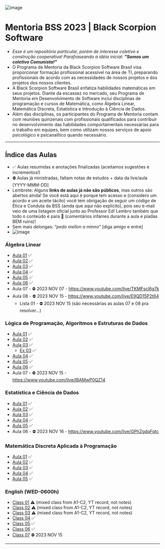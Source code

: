 ![image](https://github.com/danielmassita/2023-Mentoria-BSS/assets/111195175/812dc975-4895-4038-bf29-bdfb17e71a8b)


# Mentoria BSS 2023 | Black Scorpion Software

- _Esse é um repositório particular, porém de interesse coletivo e construção cooperativa! Parafraseando a idéia inicial: **"Somos um coletivo Comunista!"**_
&nbsp;
- O Programa de Mentoria da Black Scorpion Software Brasil visa proporcionar formação profissional acessível na área de TI, preparando profissionais de acordo com as necessidades de nossos projetos e dos projetos dos nossos clientes.
- A Black Scorpion Software Brasil enfatiza habilidades matemáticas em seus projetos. Diante da escassez no mercado, seu Programa de Mentoria em Desenvolvimento de Software inclui disciplinas de programação e cursos de Matemática, como Álgebra Linear, Matemática Discreta, Estatística e Introdução à Ciência de Dados.
- Além das disciplinas, os participantes do Programa de Mentoria contam com reuniões quinzenais com profissionais qualificados para contribuir no desenvolvimento das habilidades comportamentais necessárias para o trabalho em equipes, bem como utilizam nossos serviços de apoio psicológico e psicanalítico quando necessário.

___

## Índice das Aulas

- ✅ Aulas resumidas e anotações finalizadas (aceitamos sugestões e incrementos!)
- ⛔ Aulas já ministradas, faltam notas de estudos + data da live/aula [YYYY-MMM-DD]
- Lembrete: Alguns **links de aulas já não são públicos**, mas outros são abertos ainda! Se você está aqui é porque tem acesso e (considero um acordo e um aceite tácito) você tem obrigação de seguir um código de Ética e Conduta da BSS (ainda que aqui não explícito), pois seu e-mail veio de uma listagem oficial junto ao Professor Ed! Lembro também que todo o conteúdo é para 🔞 (comentários infames durante a aula e piadas BEM ruins)!
- Sem mais delongas: _"pedo mellon a minno"_ [diga amigo e entre]
- ![image](https://github.com/danielmassita/2023-Mentoria-BSS/assets/111195175/ea207b1f-2108-438d-9be0-c538d6e5f001)
 

### Álgebra Linear

- [Aula 01](https://github.com/danielmassita/2023-Mentoria-BSS/blob/main/AlgebraLinear/Aula01.md) ✅
- [Aula 02](https://github.com/danielmassita/2023-Mentoria-BSS/blob/main/AlgebraLinear/Aula02.md) ✅
- [Aula 03](https://github.com/danielmassita/2023-Mentoria-BSS/blob/main/AlgebraLinear/Aula03.md) ✅
- [Aula 04](https://github.com/danielmassita/2023-Mentoria-BSS/blob/main/AlgebraLinear/Aula04.md) ✅
- [Aula 05](https://github.com/danielmassita/2023-Mentoria-BSS/blob/main/AlgebraLinear/Aula05.md) ✅
- [Aula 06](https://github.com/danielmassita/2023-Mentoria-BSS/blob/main/AlgebraLinear/Aula06.md) ✅
- Aula 07 - ⛔ 2023 NOV 07 - https://www.youtube.com/live/TKMFscl6g7k
- Aula 08 - ⛔ 2023 NOV 15 - https://www.youtube.com/live/E9QD15P2t64
  - Lista 01 - ⛔ 2023 NOV 15 (são necessárias as aulas 07 e 08 pra resolver...)

### Lógica de Programação, Algoritmos e Estruturas de Dados

- [Aula 01](https://github.com/danielmassita/2023-Mentoria-BSS/blob/main/LogicaProgramacao-Algoritmos-EstruturaDados/Aula01.md) ✅
- [Aula 02](https://github.com/danielmassita/2023-Mentoria-BSS/blob/main/LogicaProgramacao-Algoritmos-EstruturaDados/Aula02.md) ✅
- [Aula 03](https://github.com/danielmassita/2023-Mentoria-BSS/blob/main/LogicaProgramacao-Algoritmos-EstruturaDados/Aula03.md) ✅
  - [Ex 03](https://github.com/danielmassita/2023-Mentoria-BSS/blob/main/LogicaProgramacao-Algoritmos-EstruturaDados/Aula03.js) ✅
- [Aula 04](https://github.com/danielmassita/2023-Mentoria-BSS/blob/main/LogicaProgramacao-Algoritmos-EstruturaDados/Aula04.md) ✅
- [Aula 05](https://github.com/danielmassita/2023-Mentoria-BSS/blob/main/LogicaProgramacao-Algoritmos-EstruturaDados/Aula05.md) ✅
- [Aula 06](https://github.com/danielmassita/2023-Mentoria-BSS/blob/main/LogicaProgramacao-Algoritmos-EstruturaDados/Aula06.md) ✅
- Aula 07 - ⛔ 2023 NOV 15 - https://www.youtube.com/live/lBAMwP0QZ14

### Estatística e Ciência de Dados

- [Aula 01](https://github.com/danielmassita/2023-Mentoria-BSS/blob/main/Estatistica-CienciaDados/Aula01.md) ✅
- [Aula 02](https://github.com/danielmassita/2023-Mentoria-BSS/blob/main/Estatistica-CienciaDados/Aula02.md) ✅
- [Aula 03](https://github.com/danielmassita/2023-Mentoria-BSS/blob/main/Estatistica-CienciaDados/Aula03.md) ✅
- [Aula 04](https://github.com/danielmassita/2023-Mentoria-BSS/blob/main/Estatistica-CienciaDados/Aula04.md) ✅
- [Aula 05](https://github.com/danielmassita/2023-Mentoria-BSS/blob/main/Estatistica-CienciaDados/Aula05.md) ✅
- Aula 06 - ⛔ 2023 NOV 16 - https://www.youtube.com/live/GPhZgdqFqtc

### Matemática Discreta Aplicada à Programação

- [Aula 01](https://github.com/danielmassita/2023-Mentoria-BSS/blob/main/MatematicaDiscretaAplicadaProgramacao/Aula01.md) ✅
- [Aula 02](https://github.com/danielmassita/2023-Mentoria-BSS/blob/main/MatematicaDiscretaAplicadaProgramacao/Aula02.md) ✅
- [Aula 03](https://github.com/danielmassita/2023-Mentoria-BSS/blob/main/MatematicaDiscretaAplicadaProgramacao/Aula03.md) ✅
- [Aula 04](https://github.com/danielmassita/2023-Mentoria-BSS/blob/main/MatematicaDiscretaAplicadaProgramacao/Aula04.md) ✅
- [Aula 05](https://github.com/danielmassita/2023-Mentoria-BSS/blob/main/MatematicaDiscretaAplicadaProgramacao/Aula05.md) ✅

### English (WED-0600h)

- [Class 01](https://youtu.be/8jJiCulZGVI) ⚠️ (mixed class from A1-C2, YT record, not notes)
- [Class 02](https://youtu.be/44jFiYF-J74) ⚠️ (mixed class from A1-C2, YT record, not notes)
- [Class 03](https://youtu.be/HYZozxqaRSg) ⚠️ (mixed class from A1-C2, YT record, not notes)
- [Class 04](https://github.com/danielmassita/2023-Mentoria-BSS/blob/main/English/Class04.md) ✅
- [Class 05](https://github.com/danielmassita/2023-Mentoria-BSS/blob/main/English/Class05.md) ✅
- [Class 06](https://github.com/danielmassita/2023-Mentoria-BSS/blob/main/English/Class06.md) ✅
- [Class 07](https://github.com/danielmassita/2023-Mentoria-BSS/blob/main/English/Class07.md) ⛔ 2023 NOV 15

___
